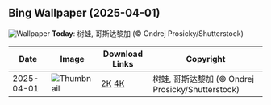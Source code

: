 
  ## Bing Wallpaper (2025-04-01)
  ![Wallpaper](https://cn.bing.com/th?id=OHR.TicanFrog_ZH-CN8949758487_UHD.jpg&w=1024) **Today**: 树蛙, 哥斯达黎加 (© Ondrej Prosicky/Shutterstock)
  


  | Date       | Image      | Download Links    | Copyright    |
  |------------|------------|-------------------|--------------|
  | 2025-04-01 | ![Thumbnail](https://cn.bing.com/th?id=OHR.TicanFrog_ZH-CN8949758487_UHD.jpg&w=384&h=216) | [2K](https://cn.bing.com/th?id=OHR.TicanFrog_ZH-CN8949758487_UHD.jpg&w=2560&h=1440) [4K](https://cn.bing.com/th?id=OHR.TicanFrog_ZH-CN8949758487_UHD.jpg&w=3840&h=2160) | 树蛙, 哥斯达黎加 (© Ondrej Prosicky/Shutterstock) |